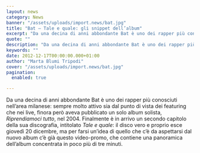 ```yaml
---
layout: news
category: News
banner: "/assets/uploads/import.news/bat.jpg"
title: "Bat – Tale e quale: gli snippet dell’album"
excerpt: "Da una decina di anni abbondante Bat è uno dei rapper più conosciuti nell’area milanese: sempre molto attivo sia dal punto di vista dei featuring che nei live, finora però aveva pubblicato un solo album solista, Riprendiamoci tutto, nel 2004. Finalmente è in arrivo un secondo capitolo della sua discografia, intitolato Tale e quale: il [&hellip"
quote: ""
description: "Da una decina di anni abbondante Bat è uno dei rapper più conosciuti nell’area milanese: sempre molto attivo sia dal punto di vista dei featuring che nei live, finora però aveva pubblicato un solo album solista, Riprendiamoci tutto, nel 2004. Finalmente è in arrivo un secondo capitolo della sua discografia, intitolato Tale e quale: il [&hellip"
keywords: ""
date: 2012-12-17T00:00:00.000+01:00
author: "Marta Blumi Tripodi"
cover: "/assets/uploads/import.news/bat.jpg"
pagination:
  enabled: true

---
```


Da una decina di anni abbondante Bat è uno dei rapper più conosciuti nell’area milanese: sempre molto attivo sia dal punto di vista dei featuring che nei live, finora però aveva pubblicato un solo album solista, _Riprendiamoci tutto_, nel 2004\. Finalmente è in arrivo un secondo capitolo della sua discografia, intitolato _Tale e quale_: il disco vero e proprio esce giovedì 20 dicembre, ma per farsi un’idea di quello che c’è da aspettarsi dal nuovo album c’è già questo video-promo, che contiene una panoramica dell’album concentrata in poco più di tre minuti.

  